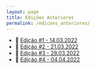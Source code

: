 ```yaml
---
layout: page
title: Edições Anteriores
permalink: /edicoes_anteriores/
---
```


- :newspaper: [Edição #1 - 14.03.2022](edicao1.md)
- :newspaper: [Edição #2 - 21.03.2022](edicao2.md)
- :newspaper: [Edição #3 - 28.03.2022](edicao3.md)
- :newspaper: [Edição #4 - 04.04.2022](edicao4.md)